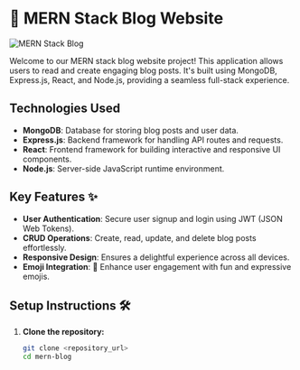 # 📝 MERN Stack Blog Website

![MERN Stack Blog](https://example.com/your_image.png)

Welcome to our MERN stack blog website project! This application allows users to read and create engaging blog posts. It's built using MongoDB, Express.js, React, and Node.js, providing a seamless full-stack experience.

## Technologies Used
- **MongoDB**: Database for storing blog posts and user data.
- **Express.js**: Backend framework for handling API routes and requests.
- **React**: Frontend framework for building interactive and responsive UI components.
- **Node.js**: Server-side JavaScript runtime environment.

## Key Features ✨
- **User Authentication**: Secure user signup and login using JWT (JSON Web Tokens).
- **CRUD Operations**: Create, read, update, and delete blog posts effortlessly.
- **Responsive Design**: Ensures a delightful experience across all devices.
- **Emoji Integration**: 🚀 Enhance user engagement with fun and expressive emojis.

## Setup Instructions 🛠️
1. **Clone the repository:**
   ```bash
   git clone <repository_url>
   cd mern-blog
